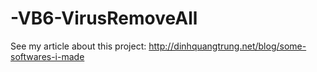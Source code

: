 -VB6-VirusRemoveAll
===================

See my article about this project: http://dinhquangtrung.net/blog/some-softwares-i-made
